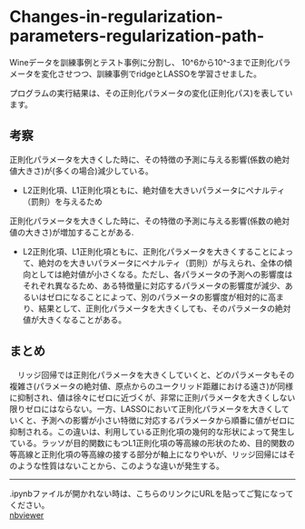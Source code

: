 # Changes-in-regularization-parameters-regularization-path-
Wineデータを訓練事例とテスト事例に分割し、 10^6から10^-3まで正則化パラメータを変化させつつ、訓練事例でridgeとLASSOを学習させました。  

プログラムの実行結果は、その正則化パラメータの変化(正則化パス)を表しています。

## 考察
正則化パラメータを大きくした時に、その特徴の予測に与える影響(係数の絶対値大きさ)が(多くの場合)減少している。  
  - L2正則化項、L1正則化項ともに、絶対値を大きいパラメータにペナルティ（罰則）を与えるため

正則化パラメータを大きくした時に、その特徴の予測に与える影響(係数の絶対値の大きさ)が増加することがある. 
 - L2正則化項、L1正則化項ともに、正則化パラメータを大きくすることによって、絶対のを大きいパラメータにペナルティ（罰則）が与えられ、全体の傾向としては絶対値が小さくなる。ただし、各パラメータの予測への影響度はそれぞれ異なるため、ある特徴量に対応するパラメータの影響度が減少、あるいはゼロになることによって、別のパラメータの影響度が相対的に高まり、結果として、正則化パラメータを大きくしても、そのパラメータの絶対値が大きくなることがある。

## まとめ
　リッジ回帰では正則化パラメータを大きくしていくと、どのパラメータもその複雑さ(パラメータの絶対値、原点からのユークリッド距離における遠さ)が同様に抑制され、値は徐々にゼロに近づくが、非常に正則パラメータを大きくしない限りゼロにはならない。一方、LASSOにおいて正則化パラメータを大きくしていくと、予測への影響が小さい特徴に対応するパラメータから順番に値がゼロに抑制される。この違いは、利用している正則化項の幾何的な形状によって発生している。ラッソが目的関数にもつL1正則化項の等高線の形状のため、目的関数の等高線と正則化項の等高線の接する部分が軸上になりやいが、リッジ回帰にはそのような性質はないことから、このような違いが発生する。

***
.ipynbファイルが開かれない時は、こちらのリンクにURLを貼ってご覧になってください。  
[nbviewer](https://nbviewer.jupyter.org/)
